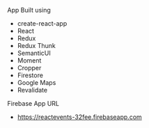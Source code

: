 App Built using

  - create-react-app
  - React
  - Redux
  - Redux Thunk
  - SemanticUI
  - Moment
  - Cropper
  - Firestore
  - Google Maps
  - Revalidate

Firebase App URL
  - https://reactevents-32fee.firebaseapp.com
  
